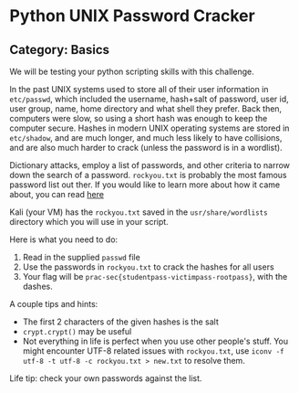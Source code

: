 # Python UNIX Password Cracker

## Category: Basics


We will be testing your python scripting skills with this challenge.

In the past UNIX systems used to store all of their user information in `etc/passwd`, which included the username, hash+salt of password, user id, user group, name, home directory and what shell they prefer. Back then, computers were slow, so using a short hash was enough to keep the computer secure. Hashes in modern UNIX operating systems are stored in `etc/shadow`, and are much longer, and much less likely to have collisions, and are also much harder to crack (unless the password is in a wordlist).

Dictionary attacks, employ a list of passwords, and other criteria to narrow down the search of a password. `rockyou.txt` is probably the most famous password list out ther. If you would like to learn more about how it came about, you can read [here](https://www.cosmodiumcs.com/post/the-story-of-rockyou)

Kali (your VM) has the `rockyou.txt` saved in the `usr/share/wordlists` directory which you will use in your script.

Here is what you need to do:
1. Read in the supplied `passwd` file
2. Use the passwords in `rockyou.txt` to crack the hashes for all users
3. Your flag will be `prac-sec{studentpass-victimpass-rootpass}`, with the dashes.

A couple tips and hints:
- The first 2 characters of the given hashes is the salt
- `crypt.crypt()` may be useful
- Not everything in life is perfect when you use other people's stuff. You might encounter UTF-8 related issues with `rockyou.txt`, use `iconv -f utf-8 -t utf-8 -c rockyou.txt > new.txt` to resolve them.

Life tip: check your own passwords against the list.